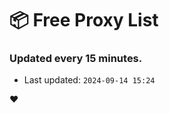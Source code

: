 # :package: Free Proxy List
### Updated every 15 minutes.

- Last updated: `2024-09-14 15:24`

:heart:
